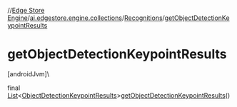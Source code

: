 //[Edge Store Engine](../../../index.md)/[ai.edgestore.engine.collections](../index.md)/[Recognitions](index.md)/[getObjectDetectionKeypointResults](get-object-detection-keypoint-results.md)

# getObjectDetectionKeypointResults

[androidJvm]\

final [List](https://developer.android.com/reference/kotlin/java/util/List.html)&lt;[ObjectDetectionKeypointResults](../../ai.edgestore.engine.collections.tasks/-object-detection-keypoint-results/index.md)&gt;[getObjectDetectionKeypointResults](get-object-detection-keypoint-results.md)()
